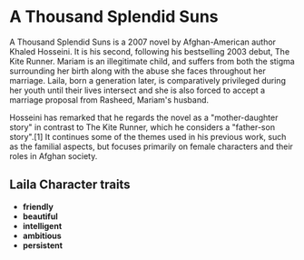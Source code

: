# A Thousand Splendid Suns

A Thousand Splendid Suns is a 2007 novel by Afghan-American author Khaled Hosseini. It is his second, following his bestselling 2003 debut, The Kite Runner. Mariam is an illegitimate child, and suffers from both the stigma surrounding her birth along with the abuse she faces throughout her marriage. Laila, born a generation later, is comparatively privileged during her youth until their lives intersect and she is also forced to accept a marriage proposal from Rasheed, Mariam's husband.

Hosseini has remarked that he regards the novel as a "mother-daughter story" in contrast to The Kite Runner, which he considers a "father-son story".[1] It continues some of the themes used in his previous work, such as the familial aspects, but focuses primarily on female characters and their roles in Afghan society.

## Laila Character traits


* **friendly** 
* **beautiful**
* **intelligent**
* **ambitious**
* **persistent**
